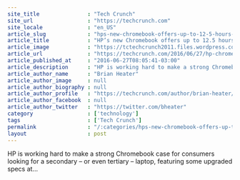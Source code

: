 ```yaml
---
site_title               : "Tech Crunch"
site_url                 : "https://techcrunch.com"
site_locale              : "en_US"
article_slug             : "hps-new-chromebook-offers-up-to-12-5-hours-of-battery-life-and-starts-at-s189"
article_title            : "HP’s new Chromebook offers up to 12.5 hours of battery life and starts at $189"
article_image            : "https://tctechcrunch2011.files.wordpress.com/2016/06/t-chromebooks-c-tcm245-2280012-ct-tcm245-1085601-32.png?w=615&h=381&crop=1"
article_url              : "https://techcrunch.com/2016/06/27/hp-chromebook-2/"
article_published_at     : "2016-06-27T08:05:41-03:00"
article_description      : "HP is working hard to make a strong Chromebook case for consumers looking for a secondary – or even tertiary – laptop, featuring some upgraded specs at..."
article_author_name      : "Brian Heater"
article_author_image     : null
article_author_biography : null
article_author_profile   : "https://techcrunch.com/author/brian-heater/"
article_author_facebook  : null
article_author_twitter   : "https://twitter.com/bheater"
category                 : ['technology']
tags                     : ['Tech Crunch']
permalink                : "/:categories/hps-new-chromebook-offers-up-to-12-5-hours-of-battery-life-and-starts-at-s189/"
layout                   : post
---
```


HP is working hard to make a strong Chromebook case for consumers looking for a secondary – or even tertiary – laptop, featuring some upgraded specs at...
